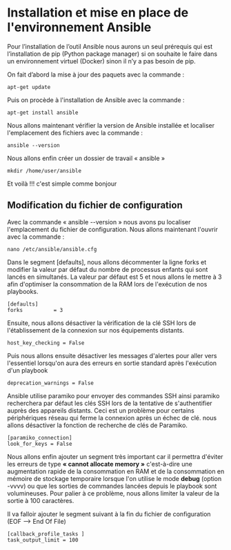 # Installation et mise en place de l'environnement Ansible

Pour l’installation de l’outil Ansible nous aurons un seul prérequis qui est l’installation de pip (Python package manager) si on souhaite le faire dans un environnement virtuel (Docker) sinon il n’y a pas besoin de pip.

On fait d’abord la mise à jour des paquets avec la commande :

```
apt-get update
```
Puis on procède à l'installation de Ansible avec la commande :

```
apt-get install ansible
```

Nous allons maintenant vérifier la version de Ansible installée et localiser l'emplacement des fichiers avec la commande :

```
ansible --version
```

Nous allons enfin créer un dossier de travail « ansible » 

```
mkdir /home/user/ansible
```

Et voilà !!! c'est simple comme bonjour  


## Modification du fichier de configuration

Avec la commande « ansible --version » nous avons pu localiser l'emplacement du fichier de configuration. Nous allons maintenant l'ouvrir avec la commande :

```
nano /etc/ansible/ansible.cfg
```

Dans le segment [defaults], nous allons décommenter la ligne forks et modifier la valeur par défaut du nombre de processus enfants qui sont lancés en simultanés. La valeur par défaut est 5 et nous allons le mettre à 3 afin d'optimiser la consommation de la RAM lors de l'exécution de nos playbooks.

```
[defaults]
forks          = 3
```

Ensuite, nous allons désactiver la vérification de la clé SSH lors de l'établissement de la connexion sur nos équipements distants.

```
host_key_checking = False
```

Puis nous allons ensuite désactiver les messages d'alertes pour aller vers l'essentiel lorsqu'on aura des erreurs en sortie standard après l'exécution d'un playbook

```
deprecation_warnings = False
```

Ansible utilise paramiko pour envoyer des commandes SSH ainsi paramiko recherchera par défaut les clés SSH lors de la tentative de s'authentifier auprès des appareils distants. Ceci est un problème pour certains périphériques réseau qui ferme la connexion après un échec de clé. nous allons désactiver la fonction de recherche de clés de Paramiko.

```
[paramiko_connection]
look_for_keys = False
```

Nous allons enfin ajouter un segment très important car il permettra d'éviter les erreurs de type **« cannot allocate memory »** c'est-à-dire une augmentation rapide de la consommation en RAM et de la consommation en mémoire de stockage temporaire lorsque l'on utilise le mode **debug** (option -vvvv) ou que les sorties de commandes lancées depuis le playbook sont volumineuses. Pour palier à ce problème, nous allons limiter la valeur de la sortie à 100 caractères. 

Il va falloir ajouter le segment suivant à la fin du fichier de configuration (EOF --> End Of File)

```
[callback_profile_tasks ]
task_output_limit = 100
```







